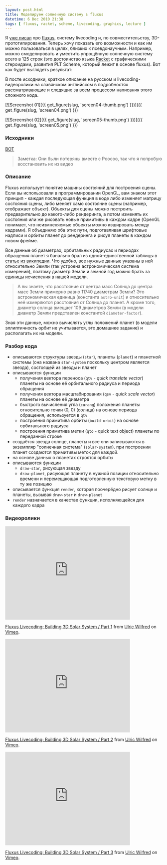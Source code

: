 ```yaml
---
layout: post.html
title: Моделируем солнечную систему в fluxus
datetime: 6 Dec 2010 21:38
tags: [ fluxus, racket, scheme, livecoding, graphics, lecture ]
---
```


Я [уже писал](?post-about-fluxus) про [fluxus](http://www.pawfal.org/fluxus/), систему livecoding и, по совместительству, 3D-прототипирования. Теперь хочу показать его возможности и как им можно пользоваться в целях, близких к псевдонаучным. Например, можно смоделировать и уместить упрощённую солнечную систему всего в 125 строк (это достоинство языка [Racket](http://racket-lang.org/) с графическими стероидами, развития PLT Scheme, который лежит в основе fluxus). Вот как будет выглядеть результат:

В посте исходники, краткое описание на русском и livecoding-видеоролики на славянском английском в подробностях рассматривающие и следящие за всем процессом написания этого сложного кода.

[![Screenshot 01]({{ get_figure(slug, 'screen04-thumb.png') }})]({{ get_figure(slug, 'screen04.png') }})

[![Screenshot 02]({{ get_figure(slug, 'screen05-thumb.png') }})]({{ get_figure(slug, 'screen05.png') }})

### Исходники

[ВОТ](http://paste.pocoo.org/show/301220/)

> Заметка: Они были потеряны вместе с Poocoo, так что я попробую восстановить их из видео

### Описание

Fluxus использует понятие машины состояний для построения сцены. Если вы использовали в программировании OpenGL, вам знаком этот принцип - каждая последующая функция в коде либо изменяет матрицу состояния сцены, либо меняет само состояние сцены (например, отображает объект). Объекты для сцены можно построить предварительно до какого-либо рендеринга, а потом изменять их состояния или же рисовать новые примитивы в каждом кадре (OpenGL понимает, что неизмненяемые объекты можно кэшировать между кадрами). Я объединяю оба этих пути, подготавливая шрифтовые надписи и орбиты планет до рендеринга и рисуя планеты в каждом новом фрейме.

Все данные об диаметрах, орбитальных радиусах и периодах обращения планет я банально брал из одной-единственной таблицы в [статье из википедии](http://ru.wikipedia.org/wiki/%D0%9F%D0%BB%D0%B0%D0%BD%D0%B5%D1%82%D0%B0#.D0.A1.D0.BE.D0.BB.D0.BD.D0.B5.D1.87.D0.BD.D0.B0.D1.8F_.D1.81.D0.B8.D1.81.D1.82.D0.B5.D0.BC.D0.B0). Что удобно, все нужные данные указаны в ней относительно Земли (так устроена астрономическая система измерений), поэтому диаметр Земли и земной год можно брать за единицы исчисления в нашей модели.

> А вы знаете, что расстояние от центра масс Солнца до центра масс Земли примерно равно 11740 диаметрам Земли? Это астрономическая единица (константа `astro-unit`) и относительно неё измеряются расстояния от Солнца до планет. А кроме того, диаметр солнца вмещает 109 диаметров Земли (в модели диаметр Земли представлен константой `diameter-factor`).

Зная эти данные, можно вычислять углы положений планет (в модели эллиптичность орбит не учитывается, это домашнее задание) и располагать их на модели.

### Разбор кода

 * описываются структуры звезды (`star`), планеты (`planet`) и планетной системы (она названа `star-system` поскольку центром является звезда), состоящей из звезды и планет
 * описываются функции
   * получения вектора переноса (`qtv` - _quick translate vector_) планеты на основе её орбитального радиуса и периода обращения
   * получения вектора масштабирования (`qsv` - _quick scale vector_) планеты на основе её диаметра
   * быстрого вычисления угла (`curang`) положения планеты относительно точки (0, 0) (солнца) на основе периода обращения, используется в `qtv`
   * построения примитива орбиты (`build-orbit`) на основе орбитального радиуса
   * построения примитива метки (`qto` - quick text object) планеты по переданной строке
 * создаётся звезда солнце, планеты и все они записываются в экземпляр "солнечная система" (`solar-system`). при построении планет создаются примитивы меток для каждой.
 * на основе данных о планетах строятся орбиты
 * описываются функции
   * `draw-star`, рисующая звезду
   * `draw-planet`, рисующая планету в нужной позиции относительно времени и перемещающая подготовленную текстовую метку в ту же позицию
 * описывается функция `render`, которая поочерёдно рисует солнце и планеты, вызывая `draw-star` и `draw-planet`
 * `render` назначается в качестве функции, исполняющейся для каждого кадра

### Видеоролики

<iframe src="http://player.vimeo.com/video/17502661" width="400" height="300" frameborder="0"></iframe><p><a href="http://vimeo.com/17502661">Fluxus Livecoding: Building 3D Solar System / Part 1</a> from <a href="http://vimeo.com/shamansir">Ulric Wilfred</a> on <a href="http://vimeo.com">Vimeo</a>.</p>

<iframe src="http://player.vimeo.com/video/17515694" width="400" height="300" frameborder="0"></iframe><p><a href="http://vimeo.com/17515694">Fluxus Livecoding: Building 3D Solar System / Part 2</a> from <a href="http://vimeo.com/shamansir">Ulric Wilfred</a> on <a href="http://vimeo.com">Vimeo</a>.</p>

<iframe src="http://player.vimeo.com/video/17516078" width="400" height="300" frameborder="0"></iframe><p><a href="http://vimeo.com/17516078">Fluxus Livecoding: Building 3D Solar System / Part 3</a> from <a href="http://vimeo.com/shamansir">Ulric Wilfred</a> on <a href="http://vimeo.com">Vimeo</a>.</p>

